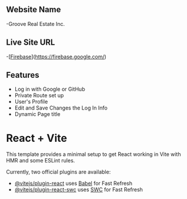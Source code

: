 ## Website Name

-Groove Real Estate Inc.

## Live Site URL

-[[Firebase](https://groove-real-estate-44a4b.web.app/)](https://firebase.google.com/)

## Features

- Log in with Google or GitHub
- Private Route set up
- User's Profile
- Edit and Save Changes the Log In Info
- Dynamic Page title

# React + Vite

This template provides a minimal setup to get React working in Vite with HMR and some ESLint rules.

Currently, two official plugins are available:

- [@vitejs/plugin-react](https://github.com/vitejs/vite-plugin-react/blob/main/packages/plugin-react/README.md) uses [Babel](https://babeljs.io/) for Fast Refresh
- [@vitejs/plugin-react-swc](https://github.com/vitejs/vite-plugin-react-swc) uses [SWC](https://swc.rs/) for Fast Refresh
